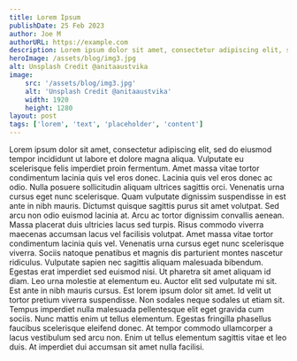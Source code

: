 ```yaml
---
title: Lorem Ipsum
publishDate: 25 Feb 2023
author: Joe M
authorURL: https://example.com
description: Lorem ipsum dolor sit amet, consectetur adipiscing elit, sed do eiusmod tempor incididunt ut labore et dolore magna aliqua. Ut enim ad minim veniam, quis nostrud exercitation ullamco laboris nisi ut aliquip ex ea commodo consequat.
heroImage: /assets/blog/img3.jpg
alt: Unsplash Credit @anitaaustvika
image:
    src: '/assets/blog/img3.jpg'
    alt: 'Unsplash Credit @anitaaustvika'
    width: 1920
    height: 1280
layout: post
tags: ['lorem', 'text', 'placeholder', 'content']
---
```


Lorem ipsum dolor sit amet, consectetur adipiscing elit, sed do eiusmod tempor incididunt ut labore et dolore magna aliqua. Vulputate eu scelerisque felis imperdiet proin fermentum. Amet massa vitae tortor condimentum lacinia quis vel eros donec. Lacinia quis vel eros donec ac odio. Nulla posuere sollicitudin aliquam ultrices sagittis orci. Venenatis urna cursus eget nunc scelerisque. Quam vulputate dignissim suspendisse in est ante in nibh mauris. Dictumst quisque sagittis purus sit amet volutpat. Sed arcu non odio euismod lacinia at. Arcu ac tortor dignissim convallis aenean. Massa placerat duis ultricies lacus sed turpis. Risus commodo viverra maecenas accumsan lacus vel facilisis volutpat. Amet massa vitae tortor condimentum lacinia quis vel. Venenatis urna cursus eget nunc scelerisque viverra. Sociis natoque penatibus et magnis dis parturient montes nascetur ridiculus. Vulputate sapien nec sagittis aliquam malesuada bibendum. Egestas erat imperdiet sed euismod nisi. Ut pharetra sit amet aliquam id diam. Leo urna molestie at elementum eu. Auctor elit sed vulputate mi sit. Est ante in nibh mauris cursus. Est lorem ipsum dolor sit amet. Id velit ut tortor pretium viverra suspendisse. Non sodales neque sodales ut etiam sit. Tempus imperdiet nulla malesuada pellentesque elit eget gravida cum sociis. Nunc mattis enim ut tellus elementum. Egestas fringilla phasellus faucibus scelerisque eleifend donec. At tempor commodo ullamcorper a lacus vestibulum sed arcu non. Enim ut tellus elementum sagittis vitae et leo duis. At imperdiet dui accumsan sit amet nulla facilisi.